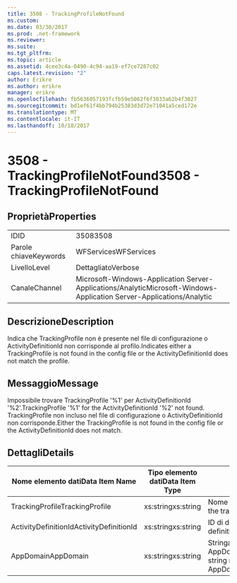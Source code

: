```yaml
---
title: 3508 - TrackingProfileNotFound
ms.custom: 
ms.date: 03/30/2017
ms.prod: .net-framework
ms.reviewer: 
ms.suite: 
ms.tgt_pltfrm: 
ms.topic: article
ms.assetid: 4cee3c4a-0490-4c94-aa19-ef7ce7287c02
caps.latest.revision: "2"
author: Erikre
ms.author: erikre
manager: erikre
ms.openlocfilehash: fb5636057193fcfb59e5062f6f3833a62b4f3027
ms.sourcegitcommit: bd1ef61f4bb794b25383d3d72e71041a5ced172e
ms.translationtype: MT
ms.contentlocale: it-IT
ms.lasthandoff: 10/18/2017
---
```

# <a name="3508---trackingprofilenotfound"></a><span data-ttu-id="78db9-102">3508 - TrackingProfileNotFound</span><span class="sxs-lookup"><span data-stu-id="78db9-102">3508 - TrackingProfileNotFound</span></span>
## <a name="properties"></a><span data-ttu-id="78db9-103">Proprietà</span><span class="sxs-lookup"><span data-stu-id="78db9-103">Properties</span></span>  
  
|||  
|-|-|  
|<span data-ttu-id="78db9-104">ID</span><span class="sxs-lookup"><span data-stu-id="78db9-104">ID</span></span>|<span data-ttu-id="78db9-105">3508</span><span class="sxs-lookup"><span data-stu-id="78db9-105">3508</span></span>|  
|<span data-ttu-id="78db9-106">Parole chiave</span><span class="sxs-lookup"><span data-stu-id="78db9-106">Keywords</span></span>|<span data-ttu-id="78db9-107">WFServices</span><span class="sxs-lookup"><span data-stu-id="78db9-107">WFServices</span></span>|  
|<span data-ttu-id="78db9-108">Livello</span><span class="sxs-lookup"><span data-stu-id="78db9-108">Level</span></span>|<span data-ttu-id="78db9-109">Dettagliato</span><span class="sxs-lookup"><span data-stu-id="78db9-109">Verbose</span></span>|  
|<span data-ttu-id="78db9-110">Canale</span><span class="sxs-lookup"><span data-stu-id="78db9-110">Channel</span></span>|<span data-ttu-id="78db9-111">Microsoft-Windows-Application Server-Applications/Analytic</span><span class="sxs-lookup"><span data-stu-id="78db9-111">Microsoft-Windows-Application Server-Applications/Analytic</span></span>|  
  
## <a name="description"></a><span data-ttu-id="78db9-112">Descrizione</span><span class="sxs-lookup"><span data-stu-id="78db9-112">Description</span></span>  
 <span data-ttu-id="78db9-113">Indica che TrackingProfile non è presente nel file di configurazione o ActivityDefinitionId non corrisponde al profilo.</span><span class="sxs-lookup"><span data-stu-id="78db9-113">Indicates either a TrackingProfile is not found in the config file or the ActivityDefinitionId does not match the profile.</span></span>  
  
## <a name="message"></a><span data-ttu-id="78db9-114">Messaggio</span><span class="sxs-lookup"><span data-stu-id="78db9-114">Message</span></span>  
 <span data-ttu-id="78db9-115">Impossibile trovare TrackingProfile '%1' per ActivityDefinitionId '%2'.</span><span class="sxs-lookup"><span data-stu-id="78db9-115">TrackingProfile '%1' for the ActivityDefinitionId '%2' not found.</span></span> <span data-ttu-id="78db9-116">TrackingProfile non incluso nel file di configurazione o ActivityDefinitionId non corrisponde.</span><span class="sxs-lookup"><span data-stu-id="78db9-116">Either the TrackingProfile is not found in the config file or the ActivityDefinitionId does not match.</span></span>  
  
## <a name="details"></a><span data-ttu-id="78db9-117">Dettagli</span><span class="sxs-lookup"><span data-stu-id="78db9-117">Details</span></span>  
  
|<span data-ttu-id="78db9-118">Nome elemento dati</span><span class="sxs-lookup"><span data-stu-id="78db9-118">Data Item Name</span></span>|<span data-ttu-id="78db9-119">Tipo elemento dati</span><span class="sxs-lookup"><span data-stu-id="78db9-119">Data Item Type</span></span>|<span data-ttu-id="78db9-120">Descrizione</span><span class="sxs-lookup"><span data-stu-id="78db9-120">Description</span></span>|  
|--------------------|--------------------|-----------------|  
|<span data-ttu-id="78db9-121">TrackingProfile</span><span class="sxs-lookup"><span data-stu-id="78db9-121">TrackingProfile</span></span>|<span data-ttu-id="78db9-122">xs:string</span><span class="sxs-lookup"><span data-stu-id="78db9-122">xs:string</span></span>|<span data-ttu-id="78db9-123">Nome del profilo di rilevamento.</span><span class="sxs-lookup"><span data-stu-id="78db9-123">The name of the tracking profile.</span></span>|  
|<span data-ttu-id="78db9-124">ActivityDefinitionId</span><span class="sxs-lookup"><span data-stu-id="78db9-124">ActivityDefinitionId</span></span>|<span data-ttu-id="78db9-125">xs:string</span><span class="sxs-lookup"><span data-stu-id="78db9-125">xs:string</span></span>|<span data-ttu-id="78db9-126">ID di definizione dell'attività.</span><span class="sxs-lookup"><span data-stu-id="78db9-126">The activity definition id.</span></span>|  
|<span data-ttu-id="78db9-127">AppDomain</span><span class="sxs-lookup"><span data-stu-id="78db9-127">AppDomain</span></span>|<span data-ttu-id="78db9-128">xs:string</span><span class="sxs-lookup"><span data-stu-id="78db9-128">xs:string</span></span>|<span data-ttu-id="78db9-129">Stringa restituita da AppDomain.CurrentDomain.FriendlyName.</span><span class="sxs-lookup"><span data-stu-id="78db9-129">The string returned by AppDomain.CurrentDomain.FriendlyName.</span></span>|
